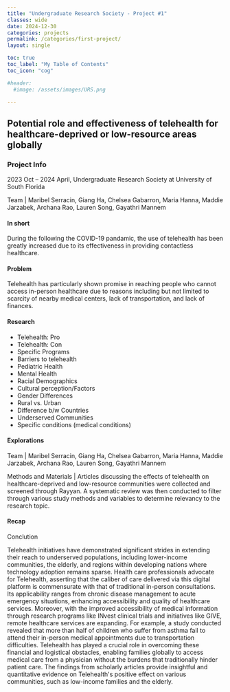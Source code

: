 ```yaml
---
title: "Undergraduate Research Society - Project #1"
classes: wide
date: 2024-12-30
categories: projects
permalink: /categories/first-project/
layout: single

toc: true
toc_label: "My Table of Contents"
toc_icon: "cog"

#header:
  #image: /assets/images/URS.png

---
```


## Potential role and effectiveness of telehealth for healthcare-deprived or low-resource areas globally

### Project Info

2023 Oct – 2024 April, Undergraduate Research Society at University of South Florida 


Team | Maribel Serracin, Giang Ha, Chelsea Gabarron, Maria Hanna, Maddie Jarzabek, Archana Rao, Lauren Song, Gayathri Mannem

#### In short
During the following the COVID-19 pandamic, the use of telehealth has been greatly increased due to its effectiveness in providing contactless healthcare. 


#### Problem
Telehealth has particularly shown promise in reaching people who cannot access in-person healthcare due to reasons including but not limited to scarcity of nearby medical centers, lack of transportation, and lack of finances.

#### Research 
-	Telehealth: Pro 
-	Telehealth: Con
-	Specific Programs
-	Barriers to telehealth
-	Pediatric Health
-	Mental Health
-	Racial Demographics
-	Cultural perception/Factors
-	Gender Differences
-	Rural vs. Urban
-	Difference b/w Countries
-	Underserved Communities
-	Specific conditions (medical conditions)

#### Explorations

Team | Maribel Serracin, Giang Ha, Chelsea Gabarron, Maria Hanna, Maddie Jarzabek, Archana Rao, Lauren Song, Gayathri Mannem


Methods and Materials | Articles discussing the effects of telehealth on
healthcare-deprived and low-resource communities
were collected and screened through Rayyan. A
systematic review was then conducted to filter
through various study methods and variables to
determine relevancy to the research topic.


#### Recap

Conclution

Telehealth initiatives have demonstrated significant strides
in extending their reach to underserved populations,
including lower-income communities, the elderly, and
regions within developing nations where technology
adoption remains sparse. Health care professionals
advocate for Telehealth, asserting that the caliber of care
delivered via this digital platform is commensurate with
that of traditional in-person consultations. Its applicability
ranges from chronic disease management to acute
emergency situations, enhancing accessibility and quality
of healthcare services. Moreover, with the improved
accessibility of medical information through research
programs like INvest clinical trials and initiatives like GIVE,
remote healthcare services are expanding. For example, a
study conducted revealed that more than half of children
who suffer from asthma fail to attend their in-person
medical appointments due to transportation difficulties.
Telehealth has played a crucial role in overcoming these
financial and logistical obstacles, enabling families globally
to access medical care from a physician without the
burdens that traditionally hinder patient care. The findings
from scholarly articles provide insightful and quantitative
evidence on Telehealth's positive effect on various
communities, such as low-income families and the elderly.